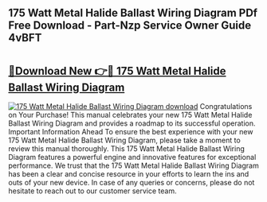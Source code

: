 ## 175 Watt Metal Halide Ballast Wiring Diagram PDf Free Download - Part-Nzp Service Owner Guide 4vBFT

# <h2><a href="http://dfie0v.blite.top/?on=175+Watt+Metal+Halide+Ballast+Wiring+Diagram">🔗Download New 👉🔴 175 Watt Metal Halide Ballast Wiring Diagram</a></h2>

[![175 Watt Metal Halide Ballast Wiring Diagram download](https://i.imgur.com/lujVjoI.png)](http://dfie0v.blite.top/?on=175+Watt+Metal+Halide+Ballast+Wiring+Diagram)
Congratulations on Your Purchase! This manual celebrates your new 175 Watt Metal Halide Ballast Wiring Diagram and provides a roadmap to its successful operation. Important Information Ahead To ensure the best experience with your new 175 Watt Metal Halide Ballast Wiring Diagram, please take a moment to review this manual thoroughly. This 175 Watt Metal Halide Ballast Wiring Diagram features a powerful engine and innovative features for exceptional performance. We trust that the 175 Watt Metal Halide Ballast Wiring Diagram has been a clear and concise resource in your efforts to learn the ins and outs of your new device. In case of any queries or concerns, please do not hesitate to reach out to our customer service team.
